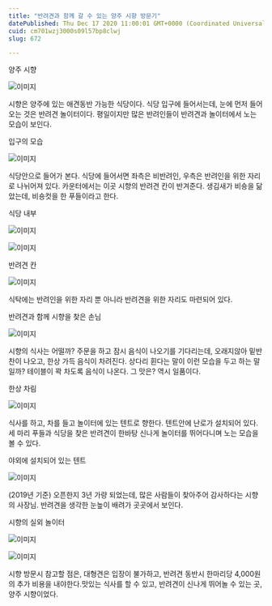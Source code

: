 ```yaml
---
title: "반려견과 함께 갈 수 있는 양주 시향 방문기"
datePublished: Thu Dec 17 2020 11:00:01 GMT+0000 (Coordinated Universal Time)
cuid: cm701wzj3000s09l57bp8clwj
slug: 672

---
```



양주 시향

![이미지](https://cdn.hashnode.com/res/hashnode/image/upload/v1739252286986/4fe20f22-952d-4743-8bba-236dfa91b46c.jpeg)

시향은 양주에 있는 애견동반 가능한 식당이다. 식당 입구에 들어서는데, 눈에 먼저 들어오는 것은 반려견 놀이터이다. 평일이지만 많은 반려인들이 반려견과 놀이터에서 노는 모습이 보인다.

입구의 모습

![이미지](https://cdn.hashnode.com/res/hashnode/image/upload/v1739252288713/6ea70e0b-deaf-46dd-9dcb-ef7daf72e12c.jpeg)

식당안으로 들어가 본다. 식당에 들어서면 좌측은 비반려인, 우측은 반려인을 위한 자리로 나뉘어져 있다. 카운터에서는 이곳 시향의 반려견 칸이 반겨준다. 생김새가 비숑을 닮았는데, 비숑컷을 한 푸들이라고 한다.

식당 내부

![이미지](https://cdn.hashnode.com/res/hashnode/image/upload/v1739252290429/80972e08-733d-4c65-aa04-8c1c17787a53.jpeg)

![이미지](https://cdn.hashnode.com/res/hashnode/image/upload/v1739252292320/4a388a0a-f9af-48ef-9142-164c163a90bd.jpeg)

반려견 칸

![이미지](https://cdn.hashnode.com/res/hashnode/image/upload/v1739252293973/d76b10ad-0b67-4874-bc79-135a25856bf7.jpeg)

식탁에는 반려인을 위한 자리 뿐 아니라 반려견을 위한 자리도 마련되어 있다.

반려견과 함께 시향을 찾은 손님

![이미지](https://cdn.hashnode.com/res/hashnode/image/upload/v1739252296602/8e04f19f-2b3a-46bc-8d13-f2656eb7fbfb.jpeg)

시향의 식사는 어떨까? 주문을 하고 잠시 음식이 나오기를 기다리는데, 오래지않아 밑반찬이 나오고, 한상 가득 음식이 차려진다. 상다리 휜다는 말이 이런 모습을 두고 하는 말일까? 테이블이 꽉 차도록 음식이 나온다. 그 맛은? 역시 일품이다.

한상 차림

![이미지](https://cdn.hashnode.com/res/hashnode/image/upload/v1739252298202/04d50fc4-5033-49e9-84be-4843bcc80e48.jpeg)

식사를 하고, 차를 들고 놀이터에 있는 텐트로 향한다. 텐트안에 난로가 설치되어 있다. 세 마리 푸들과 식당을 찾은 반려견이 한바탕 신나게 놀이터를 뛰어다니며 노는 모습을 볼 수 있다.

야외에 설치되어 있는 텐트

![이미지](https://cdn.hashnode.com/res/hashnode/image/upload/v1739252299868/cf555259-5c0d-4156-8f41-211a07eb1700.jpeg)

(2019년 기준) 오픈한지 3년 가량 되었는데, 많은 사람들이 찾아주어 감사하다는 시향의 사장님. 반려견을 생각한 눈높이 배려가 곳곳에서 보인다.

시향의 실외 놀이터

![이미지](https://cdn.hashnode.com/res/hashnode/image/upload/v1739252301674/134a752e-3ad2-45df-9c87-c152a736251e.jpeg)

![이미지](https://cdn.hashnode.com/res/hashnode/image/upload/v1739252303742/13bf3626-cff1-4f08-abb5-e3094c63ad41.jpeg)

시향 방문시 참고할 점은, 대형견은 입장이 불가하고, 반려견 동반시 한마리당 4,000원의 추가 비용을 내야한다.맛있는 식사를 할 수 있고, 반려견이 신나게 뛰어놀 수 있는 곳, 양주 시향이었다.